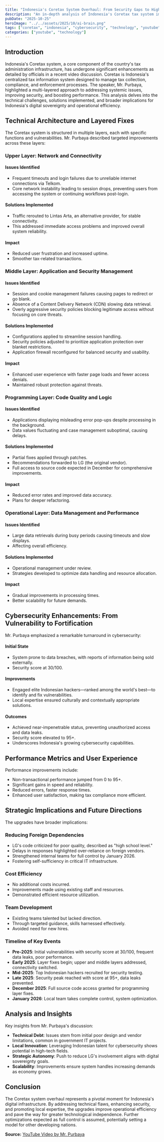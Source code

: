 ```yaml
---
title: "Indonesia's Coretax System Overhaul: From Security Gaps to High Performance"
description: "An in-depth analysis of Indonesia's Coretax tax system improvements, covering technical fixes, cybersecurity enhancements, performance upgrades, and strategic implications for reducing foreign dependencies."
pubDate: "2025-10-25"
heroImage: "../../assets/2025/10/ai-brain.png"
tags: ["coretax", "indonesia", "cybersecurity", "technology", "youtube", "tax-system"]
categories: ["youtube", "technology"]
---
```


## Introduction

Indonesia's Coretax system, a core component of the country's tax administration infrastructure, has undergone significant enhancements as detailed by officials in a recent video discussion. Coretax is Indonesia's centralized tax information system designed to manage tax collection, compliance, and enforcement processes. The speaker, Mr. Purbaya, highlighted a multi-layered approach to addressing systemic issues, improving security, and boosting performance. This analysis delves into the technical challenges, solutions implemented, and broader implications for Indonesia's digital sovereignty and operational efficiency.

## Technical Architecture and Layered Fixes

The Coretax system is structured in multiple layers, each with specific functions and vulnerabilities. Mr. Purbaya described targeted improvements across these layers:

### Upper Layer: Network and Connectivity

#### Issues Identified
- Frequent timeouts and login failures due to unreliable internet connections via Telkom.
- Core network instability leading to session drops, preventing users from accessing the system or continuing workflows post-login.

#### Solutions Implemented
- Traffic rerouted to Lintas Arta, an alternative provider, for stable connectivity.
- This addressed immediate access problems and improved overall system reliability.

#### Impact
- Reduced user frustration and increased uptime.
- Smoother tax-related transactions.

### Middle Layer: Application and Security Management

#### Issues Identified
- Session and cookie management failures causing pages to redirect or go blank.
- Absence of a Content Delivery Network (CDN) slowing data retrieval.
- Overly aggressive security policies blocking legitimate access without focusing on core threats.

#### Solutions Implemented
- Configurations applied to streamline session handling.
- Security policies adjusted to prioritize application protection over blanket restrictions.
- Application firewall reconfigured for balanced security and usability.

#### Impact
- Enhanced user experience with faster page loads and fewer access denials.
- Maintained robust protection against threats.

### Programming Layer: Code Quality and Logic

#### Issues Identified
- Applications displaying misleading error pop-ups despite processing in the background.
- Data values fluctuating and case management suboptimal, causing delays.

#### Solutions Implemented
- Partial fixes applied through patches.
- Recommendations forwarded to LG (the original vendor).
- Full access to source code expected in December for comprehensive improvements.

#### Impact
- Reduced error rates and improved data accuracy.
- Plans for deeper refactoring.

### Operational Layer: Data Management and Performance

#### Issues Identified
- Large data retrievals during busy periods causing timeouts and slow displays.
- Affecting overall efficiency.

#### Solutions Implemented
- Operational management under review.
- Strategies developed to optimize data handling and resource allocation.

#### Impact
- Gradual improvements in processing times.
- Better scalability for future demands.

## Cybersecurity Enhancements: From Vulnerability to Fortification

Mr. Purbaya emphasized a remarkable turnaround in cybersecurity:

#### Initial State
- System prone to data breaches, with reports of information being sold externally.
- Security score at 30/100.

#### Improvements
- Engaged elite Indonesian hackers—ranked among the world's best—to identify and fix vulnerabilities.
- Local expertise ensured culturally and contextually appropriate solutions.

#### Outcomes
- Achieved near-impenetrable status, preventing unauthorized access and data leaks.
- Security score elevated to 95+.
- Underscores Indonesia's growing cybersecurity capabilities.

## Performance Metrics and User Experience

Performance improvements include:

- Non-transactional performance jumped from 0 to 95+.
- Significant gains in speed and reliability.
- Reduced errors, faster response times.
- Enhanced user satisfaction, making tax compliance more efficient.

## Strategic Implications and Future Directions

The upgrades have broader implications:

### Reducing Foreign Dependencies
- LG's code criticized for poor quality, described as "high school level."
- Delays in responses highlighted over-reliance on foreign vendors.
- Strengthened internal teams for full control by January 2026.
- Fostering self-sufficiency in critical IT infrastructure.

### Cost Efficiency
- No additional costs incurred.
- Improvements made using existing staff and resources.
- Demonstrated efficient resource utilization.

### Team Development
- Existing teams talented but lacked direction.
- Through targeted guidance, skills harnessed effectively.
- Avoided need for new hires.

### Timeline of Key Events
- **Pre-2025**: Initial vulnerabilities with security score at 30/100, frequent data leaks, poor performance.
- **Early 2025**: Layer fixes begin; upper and middle layers addressed, connectivity switched.
- **Mid-2025**: Top Indonesian hackers recruited for security testing.
- **Late 2025**: Security peak reached with score at 95+, data leaks prevented.
- **December 2025**: Full source code access granted for programming layer fixes.
- **January 2026**: Local team takes complete control, system optimization.

## Analysis and Insights

Key insights from Mr. Purbaya's discussion:

- **Technical Debt**: Issues stem from initial poor design and vendor limitations, common in government IT projects.
- **Local Innovation**: Leveraging Indonesian talent for cybersecurity shows potential in high-tech fields.
- **Strategic Autonomy**: Push to reduce LG's involvement aligns with digital sovereignty goals.
- **Scalability**: Improvements ensure system handles increasing demands as economy grows.

## Conclusion

The Coretax system overhaul represents a pivotal moment for Indonesia's digital infrastructure. By addressing technical flaws, enhancing security, and promoting local expertise, the upgrades improve operational efficiency and pave the way for greater technological independence. Further optimizations expected as full control is assumed, potentially setting a model for other developing nations.

**Source:** [YouTube Video by Mr. Purbaya](https://www.youtube.com/watch?v=jTglm038Ono)